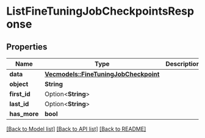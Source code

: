 # ListFineTuningJobCheckpointsResponse

## Properties

Name | Type | Description | Notes
------------ | ------------- | ------------- | -------------
**data** | [**Vec<models::FineTuningJobCheckpoint>**](FineTuningJobCheckpoint.md) |  | 
**object** | **String** |  | 
**first_id** | Option<**String**> |  | [optional]
**last_id** | Option<**String**> |  | [optional]
**has_more** | **bool** |  | 

[[Back to Model list]](../README.md#documentation-for-models) [[Back to API list]](../README.md#documentation-for-api-endpoints) [[Back to README]](../README.md)


